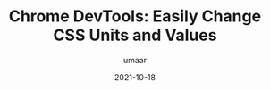 ---
author: umaar
date: 2021-10-18
permalink: false
tags:
  - devtools
  - css
target_url: https://umaar.com/dev-tips/246-length-unit-switcher/
title: "Chrome DevTools: Easily Change CSS Units and Values"
---